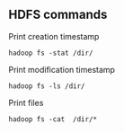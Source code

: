 ## HDFS commands

Print creation timestamp
   
    hadoop fs -stat /dir/
    
Print modification timestamp

    hadoop fs -ls /dir/

Print files
                    
    hadoop fs -cat  /dir/*